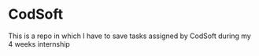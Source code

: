 # CodSoft
This is a repo in which I have to save tasks assigned by CodSoft during my 4 weeks internship 